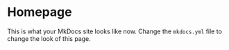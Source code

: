 # Homepage <!-- I will do this later -->

This is what your MkDocs site looks like now. Change the `mkdocs.yml` file to change the look of this page.
